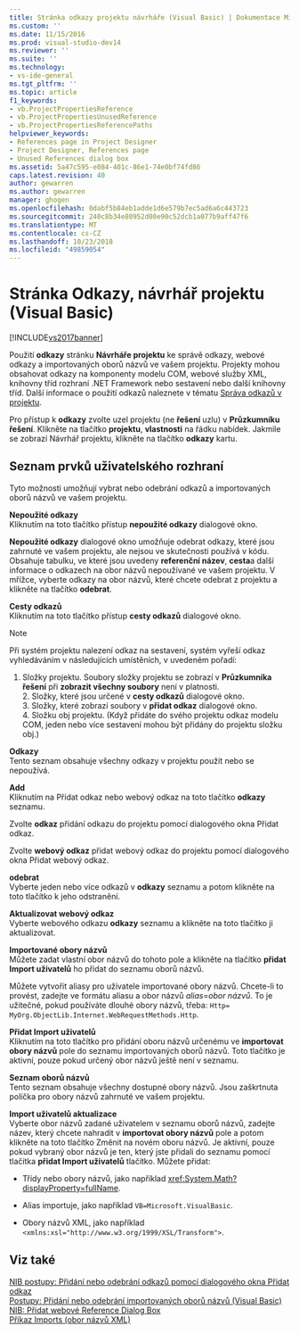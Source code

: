 ```yaml
---
title: Stránka odkazy projektu návrháře (Visual Basic) | Dokumentace Microsoftu
ms.custom: ''
ms.date: 11/15/2016
ms.prod: visual-studio-dev14
ms.reviewer: ''
ms.suite: ''
ms.technology:
- vs-ide-general
ms.tgt_pltfrm: ''
ms.topic: article
f1_keywords:
- vb.ProjectPropertiesReference
- vb.ProjectPropertiesUnusedReference
- vb.ProjectPropertiesReferencePaths
helpviewer_keywords:
- References page in Project Designer
- Project Designer, References page
- Unused References dialog box
ms.assetid: 5a47c595-e084-401c-86e1-74e0bf74fd86
caps.latest.revision: 40
author: gewarren
ms.author: gewarren
manager: ghogen
ms.openlocfilehash: 0dabf5b84eb1adde1d6e579b7ec5ad6a6c443723
ms.sourcegitcommit: 240c8b34e80952d00e90c52dcb1a077b9aff47f6
ms.translationtype: MT
ms.contentlocale: cs-CZ
ms.lasthandoff: 10/23/2018
ms.locfileid: "49859054"
---
```

# <a name="references-page-project-designer-visual-basic"></a>Stránka Odkazy, návrhář projektu (Visual Basic)
[!INCLUDE[vs2017banner](../../includes/vs2017banner.md)]

  
Použití **odkazy** stránku **Návrháře projektu** ke správě odkazy, webové odkazy a importovaných oborů názvů ve vašem projektu. Projekty mohou obsahovat odkazy na komponenty modelu COM, webové služby XML, knihovny tříd rozhraní .NET Framework nebo sestavení nebo další knihovny tříd. Další informace o použití odkazů naleznete v tématu [Správa odkazů v projektu](../../ide/managing-references-in-a-project.md).  
  
 Pro přístup k **odkazy** zvolte uzel projektu (ne **řešení** uzlu) v **Průzkumníku řešení**. Klikněte na tlačítko **projektu**, **vlastnosti** na řádku nabídek. Jakmile se zobrazí Návrhář projektu, klikněte na tlačítko **odkazy** kartu.  
  
## <a name="uielement-list"></a>Seznam prvků uživatelského rozhraní  
 Tyto možnosti umožňují vybrat nebo odebrání odkazů a importovaných oborů názvů ve vašem projektu.  
  
 **Nepoužité odkazy**  
 Kliknutím na toto tlačítko přístup **nepoužité odkazy** dialogové okno.  
  
 **Nepoužité odkazy** dialogové okno umožňuje odebrat odkazy, které jsou zahrnuté ve vašem projektu, ale nejsou ve skutečnosti používá v kódu. Obsahuje tabulku, ve které jsou uvedeny **referenční název**, **cesta**a další informace o odkazech na obor názvů nepoužívané ve vašem projektu. V mřížce, vyberte odkazy na obor názvů, které chcete odebrat z projektu a klikněte na tlačítko **odebrat**.  
  
 **Cesty odkazů**  
 Kliknutím na toto tlačítko přístup **cesty odkazů** dialogové okno.  
  
> [!NOTE]
>  Při systém projektu nalezení odkaz na sestavení, systém vyřeší odkaz vyhledáváním v následujících umístěních, v uvedeném pořadí:  
> 
> 1. Složky projektu. Soubory složky projektu se zobrazí v **Průzkumníka řešení** při **zobrazit všechny soubory** není v platnosti.  
>    2.  Složky, které jsou určené v **cesty odkazů** dialogové okno.  
>    3.  Složky, které zobrazí soubory v **přidat odkaz** dialogové okno.  
>    4.  Složku obj projektu. (Když přidáte do svého projektu odkaz modelu COM, jeden nebo více sestavení mohou být přidány do projektu složku obj.)  
  
 **Odkazy**  
 Tento seznam obsahuje všechny odkazy v projektu použít nebo se nepoužívá.  
  
 **Add**  
 Kliknutím na Přidat odkaz nebo webový odkaz na toto tlačítko **odkazy** seznamu.  
  
 Zvolte **odkaz** přidání odkazu do projektu pomocí dialogového okna Přidat odkaz.  
  
 Zvolte **webový odkaz** přidat webový odkaz do projektu pomocí dialogového okna Přidat webový odkaz.  
  
 **odebrat**  
 Vyberte jeden nebo více odkazů v **odkazy** seznamu a potom klikněte na toto tlačítko k jeho odstranění.  
  
 **Aktualizovat webový odkaz**  
 Vyberte webového odkazu **odkazy** seznamu a klikněte na toto tlačítko ji aktualizovat.  
  
 **Importované obory názvů**  
 Můžete zadat vlastní obor názvů do tohoto pole a klikněte na tlačítko **přidat Import uživatelů** ho přidat do seznamu oborů názvů.  
  
 Můžete vytvořit aliasy pro uživatele importované obory názvů. Chcete-li to provést, zadejte ve formátu aliasu a obor názvů *alias*=*obor názvů*. To je užitečné, pokud používáte dlouhé obory názvů, třeba: `Http= MyOrg.ObjectLib.Internet.WebRequestMethods.Http`.  
  
 **Přidat Import uživatelů**  
 Kliknutím na toto tlačítko pro přidání oboru názvů určenému ve **importovat obory názvů** pole do seznamu importovaných oborů názvů. Toto tlačítko je aktivní, pouze pokud určený obor názvů ještě není v seznamu.  
  
 **Seznam oborů názvů**  
 Tento seznam obsahuje všechny dostupné obory názvů. Jsou zaškrtnuta políčka pro obory názvů zahrnuté ve vašem projektu.  
  
 **Import uživatelů aktualizace**  
 Vyberte obor názvů zadané uživatelem v seznamu oborů názvů, zadejte název, který chcete nahradit v **importovat obory názvů** pole a potom klikněte na toto tlačítko Změnit na novém oboru názvů. Je aktivní, pouze pokud vybraný obor názvů je ten, který jste přidali do seznamu pomocí tlačítka **přidat Import uživatelů** tlačítko. Můžete přidat:  
  
-   Třídy nebo obory názvů, jako například <xref:System.Math?displayProperty=fullName>.  
  
-   Alias importuje, jako například `VB=Microsoft.VisualBasic`.  
  
-   Obory názvů XML, jako například `<xmlns:xsl="http://www.w3.org/1999/XSL/Transform">`.  
  
## <a name="see-also"></a>Viz také  
 [NIB postupy: Přidání nebo odebrání odkazů pomocí dialogového okna Přidat odkaz](http://msdn.microsoft.com/en-us/3bd75d61-f00c-47c0-86a2-dd1f20e231c9)   
 [Postupy: Přidání nebo odebrání importovaných oborů názvů (Visual Basic)](../../ide/how-to-add-or-remove-imported-namespaces-visual-basic.md)   
 [NIB: Přidat webové Reference Dialog Box](http://msdn.microsoft.com/en-us/bdf05776-c591-40af-bfd7-e1e2aa1e87b5)   
 [Příkaz Imports (obor názvů XML)](http://msdn.microsoft.com/library/1f4d50a6-08c7-4c2e-8206-ccae35fcd1b4)



